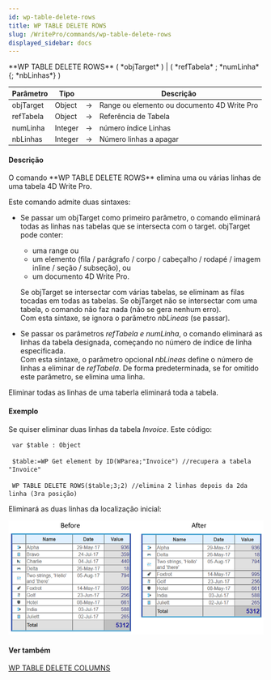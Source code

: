 ```yaml
---
id: wp-table-delete-rows
title: WP TABLE DELETE ROWS
slug: /WritePro/commands/wp-table-delete-rows
displayed_sidebar: docs
---
```


<!--REF #_command_.WP TABLE DELETE ROWS.Syntax-->**WP TABLE DELETE ROWS** ( *objTarget* ) | ( *refTabela* ; *numLinha* {; *nbLinhas*} )<!-- END REF-->
<!--REF #_command_.WP TABLE DELETE ROWS.Params-->
| Parâmetro | Tipo |  | Descrição |
| --- | --- | --- | --- |
| objTarget | Object | &#8594;  | Range ou elemento ou documento 4D Write Pro |
| refTabela | Object | &#8594;  | Referência de Tabela |
| numLinha | Integer | &#8594;  | número índice Linhas |
| nbLinhas | Integer | &#8594;  | Número linhas a apagar |

<!-- END REF-->

#### Descrição 

<!--REF #_command_.WP TABLE DELETE ROWS.Summary-->O comando **WP TABLE DELETE ROWS** elimina uma ou várias linhas de uma tabela 4D Write Pro.<!-- END REF-->

Este comando admite duas sintaxes:

* Se passar um objTarget como primeiro parâmetro, o comando eliminará todas as linhas nas tabelas que se intersecta com o target. objTarget pode conter:  
   * uma range ou  
   * um elemento (fila / parágrafo / corpo / cabeçalho / rodapé / imagem inline / seção / subseção), ou  
   * um documento 4D Write Pro.  
         
   Se objTarget se intersectar com várias tabelas, se eliminam as filas tocadas em todas as tabelas. Se objTarget não se intersectar com uma tabela, o comando não faz nada (não se gera nenhum erro).  
   Com esta sintaxe, se ignora o parâmetro *nbLineas* (se passar).
* Se passar os parâmetros *refTabela e* *numLinha*, o comando eliminará as linhas da tabela designada, começando no número de índice de linha especificada.  
 Com esta sintaxe, o parâmetro opcional *nbLineas* define o número de linhas a eliminar de *refTabela*. De forma predeterminada, se for omitido este parâmetro, se elimina uma linha.

Eliminar todas as linhas de uma taberla eliminará toda a tabela.

#### Exemplo 

Se quiser eliminar duas linhas da tabela *Invoice*. Este código:

```4d
 var $table : Object
 
 $table:=WP Get element by ID(WParea;"Invoice") //recupera a tabela "Invoice"
 
 WP TABLE DELETE ROWS($table;3;2) //elimina 2 linhas depois da 2da linha (3ra posição)
```

Eliminará as duas linhas da localização inicial:

![](../../assets/en/WritePro/commands/pict4680306.EN.png)

#### Ver também 

[WP TABLE DELETE COLUMNS](wp-table-delete-columns.md)  